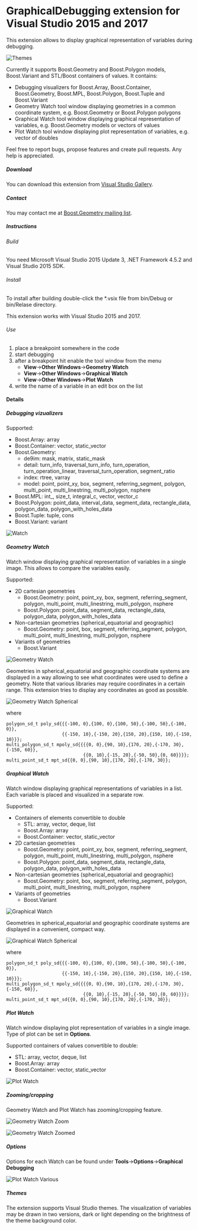 # GraphicalDebugging extension for Visual Studio 2015 and 2017

This extension allows to display graphical representation of variables during debugging.

![Themes](images/themes.png)

Currently it supports Boost.Geometry and Boost.Polygon models, Boost.Variant and STL/Boost containers of values. It contains:

* Debugging visualizers for Boost.Array, Boost.Container, Boost.Geometry, Boost.MPL, Boost.Polygon, Boost.Tuple and Boost.Variant
* Geometry Watch tool window displaying geometries in a common coordinate system, e.g. Boost.Geometry or Boost.Polygon polygons
* Graphical Watch tool window displaying graphical representation of variables, e.g. Boost.Geometry models or vectors of values
* Plot Watch tool window displaying plot representation of variables, e.g. vector of doubles

Feel free to report bugs, propose features and create pull requests. Any help is appreciated.

##### Download

You can download this extension from [Visual Studio Gallery](https://visualstudiogallery.msdn.microsoft.com/4b81868b-8901-408f-a28e-25a6580788fb).

##### Contact

You may contact me at [Boost.Geometry mailing list](http://lists.boost.org/mailman/listinfo.cgi/geometry).

##### Instructions

###### Build

You need Microsoft Visual Studio 2015 Update 3, .NET Framework 4.5.2 and Visual Studio 2015 SDK.

###### Install

To install after building double-click the *.vsix file from bin/Debug or bin/Relase directory.

This extension works with Visual Studio 2015 and 2017.

###### Use

1. place a breakpoint somewhere in the code
2. start debugging
3. after a breakpoint hit enable the tool window from the menu
   * **View**->**Other Windows**->**Geometry Watch**
   * **View**->**Other Windows**->**Graphical Watch**
   * **View**->**Other Windows**->**Plot Watch**
4. write the name of a variable in an edit box on the list

#### Details

##### Debugging vizualizers

Supported:

* Boost.Array: array
* Boost.Container: vector, static_vector
* Boost.Geometry:
  * de9im: mask, matrix, static_mask
  * detail: turn_info, traversal_turn_info, turn_operation, turn_operation_linear, traversal_turn_operation, segment_ratio
  * index: rtree, varray
  * model: point, point_xy, box, segment, referring_segment, polygon, multi_point, multi_linestring, multi_polygon, nsphere
* Boost.MPL: int_, size_t, integral_c, vector, vector_c
* Boost.Polygon: point_data, interval_data, segment_data, rectangle_data, polygon_data, polygon_with_holes_data
* Boost.Tuple: tuple, cons
* Boost.Variant: variant

![Watch](images/natvis_watch.png)

##### Geometry Watch

Watch window displaying graphical representation of variables in a single image. This allows to compare the variables easily.

Supported:

* 2D cartesian geometries
  * Boost.Geometry: point, point_xy, box, segment, referring_segment, polygon, multi_point, multi_linestring, multi_polygon, nsphere
  * Boost.Polygon: point_data, segment_data, rectangle_data, polygon_data, polygon_with_holes_data
* Non-cartesian geometries (spherical_equatorial and geographic)
  * Boost.Geometry: point, box, segment, referring_segment, polygon, multi_point, multi_linestring, multi_polygon, nsphere
* Variants of geometries
  * Boost.Variant

![Geometry Watch](images/geometry_watch.png)

Geometries in spherical_equatorial and geographic coordinate systems are displayed in a way allowing to see what coordinates were used to define a geometry. Note that various libraries may require coordinates in a certain range. This extension tries to display any coordinates as good as possible.

![Geometry Watch Spherical](images/geometry_watch_sph.png)

where

    polygon_sd_t poly_sd{{{-100, 0},{100, 0},{100, 50},{-100, 50},{-100, 0}},
                         {{-150, 10},{-150, 20},{150, 20},{150, 10},{-150, 10}}};
    multi_polygon_sd_t mpoly_sd{{{{0, 0},{90, 10},{170, 20},{-170, 30},{-150, 60}},
                                 {{0, 10},{-15, 20},{-50, 50},{0, 60}}}};
    multi_point_sd_t mpt_sd{{0, 0},{90, 10},{170, 20},{-170, 30}};

##### Graphical Watch

Watch window displaying graphical representations of variables in a list. Each variable is placed and visualized in a separate row.

Supported:

* Containers of elements convertible to double
  * STL: array, vector, deque, list
  * Boost.Array: array
  * Boost.Container: vector, static_vector
* 2D cartesian geometries
  * Boost.Geometry: point, point_xy, box, segment, referring_segment, polygon, multi_point, multi_linestring, multi_polygon, nsphere
  * Boost.Polygon: point_data, segment_data, rectangle_data, polygon_data, polygon_with_holes_data
* Non-cartesian geometries (spherical_equatorial and geographic)
  * Boost.Geometry: point, box, segment, referring_segment, polygon, multi_point, multi_linestring, multi_polygon, nsphere
* Variants of geometries
  * Boost.Variant

![Graphical Watch](images/graphical_watch.png)

Geometries in spherical_equatorial and geographic coordinate systems are displayed in a convenient, compact way.

![Graphical Watch Spherical](images/graphical_watch_sph.png)

where

    polygon_sd_t poly_sd{{{-100, 0},{100, 0},{100, 50},{-100, 50},{-100, 0}},
                         {{-150, 10},{-150, 20},{150, 20},{150, 10},{-150, 10}}};
    multi_polygon_sd_t mpoly_sd{{{{0, 0},{90, 10},{170, 20},{-170, 30},{-150, 60}},
                                 {{0, 10},{-15, 20},{-50, 50},{0, 60}}}};
    multi_point_sd_t mpt_sd{{0, 0},{90, 10},{170, 20},{-170, 30}};

##### Plot Watch

Watch window displaying plot representation of variables in a single image. Type of plot can be set in **Options**.

Supported containers of values convertible to double:
  * STL: array, vector, deque, list
  * Boost.Array: array
  * Boost.Container: vector, static_vector

![Plot Watch](images/plot_watch.png)

##### Zooming/cropping

Geometry Watch and Plot Watch has zooming/cropping feature.

![Geometry Watch Zoom](images/geometry_watch_zoom.png)

![Geometry Watch Zoomed](images/geometry_watch_zoomed.png)

##### Options

Options for each Watch can be found under **Tools**->**Options**->**Graphical Debugging**

![Plot Watch Various](images/plot_watch_various.png)

##### Themes

The extension supports Visual Studio themes. The visualization of variables may be drawn in two versions, dark or light depending on the brightness of the theme background color.

